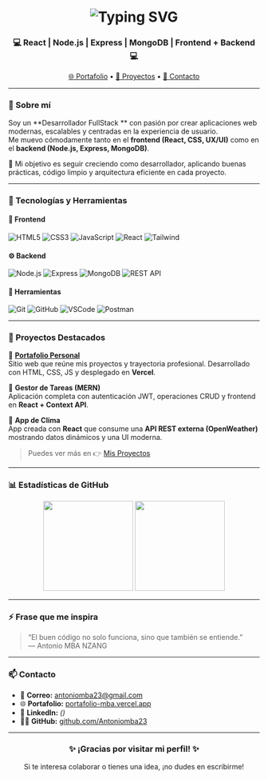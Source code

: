 <!-- Encabezado animado -->
<h1 align="center">
  <img src="https://readme-typing-svg.herokuapp.com?font=Fira+Code&pause=1000&center=true&vCenter=true&width=500&lines=%F0%9F%91%8B+Hola%2C+soy+Antonio+MBA+NZANG.;Desarrollador+FullStack+JavaScript.;Apasionado+por+la+tecnolog%C3%ADa;y+el+aprendizaje+continuo!" alt="Typing SVG" />
</h1>

<h3 align="center">💻 React | Node.js | Express | MongoDB | Frontend + Backend 💻</h3>

<p align="center">
  <a href="https://portafolio-mba.vercel.app" target="_blank">🌐 Portafolio</a> •
  <a href="https://portafolio-mba.vercel.app/proyectos.html" target="_blank">📁 Proyectos</a> •
  <a href="mailto:antoniomba.dev@gmail.com">📧 Contacto</a>
</p>

---

### 🚀 Sobre mí

Soy un **Desarrollador FullStack ** con pasión por crear aplicaciones web modernas, escalables y centradas en la experiencia de usuario.  
Me muevo cómodamente tanto en el **frontend (React, CSS, UX/UI)** como en el **backend (Node.js, Express, MongoDB)**.  

🎯 Mi objetivo es seguir creciendo como desarrollador, aplicando buenas prácticas, código limpio y arquitectura eficiente en cada proyecto.  

---

### 🧠 Tecnologías y Herramientas

#### 🎨 Frontend
![HTML5](https://img.shields.io/badge/HTML5-E34F26?style=for-the-badge&logo=html5&logoColor=white)
![CSS3](https://img.shields.io/badge/CSS3-1572B6?style=for-the-badge&logo=css3&logoColor=white)
![JavaScript](https://img.shields.io/badge/JavaScript-F7E017?style=for-the-badge&logo=javascript&logoColor=black)
![React](https://img.shields.io/badge/React-20232A?style=for-the-badge&logo=react&logoColor=61DAFB)
![Tailwind](https://img.shields.io/badge/TailwindCSS-0EA5E9?style=for-the-badge&logo=tailwindcss&logoColor=white)

#### ⚙️ Backend
![Node.js](https://img.shields.io/badge/Node.js-5FA04E?style=for-the-badge&logo=node.js&logoColor=white)
![Express](https://img.shields.io/badge/Express.js-000000?style=for-the-badge&logo=express&logoColor=white)
![MongoDB](https://img.shields.io/badge/MongoDB-4EA94B?style=for-the-badge&logo=mongodb&logoColor=white)
![REST API](https://img.shields.io/badge/API-FF6F00?style=for-the-badge&logo=fastapi&logoColor=white)

#### 🧰 Herramientas
![Git](https://img.shields.io/badge/Git-F05033?style=for-the-badge&logo=git&logoColor=white)
![GitHub](https://img.shields.io/badge/GitHub-181717?style=for-the-badge&logo=github)
![VSCode](https://img.shields.io/badge/VS%20Code-007ACC?style=for-the-badge&logo=visualstudiocode&logoColor=white)
![Postman](https://img.shields.io/badge/Postman-FF6C37?style=for-the-badge&logo=postman&logoColor=white)

---

### 💼 Proyectos Destacados

🔹 **[Portafolio Personal](https://portafolio-mba.vercel.app)**  
Sitio web que reúne mis proyectos y trayectoria profesional. Desarrollado con HTML, CSS, JS y desplegado en **Vercel**.

🔹 **Gestor de Tareas (MERN)**  
Aplicación completa con autenticación JWT, operaciones CRUD y frontend en **React + Context API**.

🔹 **App de Clima**  
App creada con **React** que consume una **API REST externa (OpenWeather)** mostrando datos dinámicos y una UI moderna.

> Puedes ver más en 👉 [Mis Proyectos](https://portafolio-mba.vercel.app/proyectos.html)

---

### 📊 Estadísticas de GitHub

<p align="center">
  <img height="180em" src="https://github-readme-stats.vercel.app/api?username=Antoniomba23&show_icons=true&theme=tokyonight&hide_border=true" />
  <img height="180em" src="https://github-readme-stats.vercel.app/api/top-langs/?username=Antoniomba23&layout=compact&theme=tokyonight&hide_border=true" />
</p>

---

### ⚡ Frase que me inspira
> “El buen código no solo funciona, sino que también se entiende.”  
> — Antonio MBA NZANG

---

### 📫 Contacto

- 📧 **Correo:** [antoniomba23@gmail.com](mailto:antoniomba23@gmail.com)  
- 🌐 **Portafolio:** [portafolio-mba.vercel.app](https://portafolio-mba.vercel.app)  
- 💼 **LinkedIn:** *()*  
- 🧑‍💻 **GitHub:** [github.com/Antoniomba23](https://github.com/Antoniomba23)

---

<h3 align="center">✨ ¡Gracias por visitar mi perfil! ✨</h3>
<p align="center">Si te interesa colaborar o tienes una idea, ¡no dudes en escribirme!</p>

